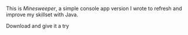This is *Minesweeper*, a simple console app version I wrote to refresh and improve my skillset with Java.

Download and give it a try

